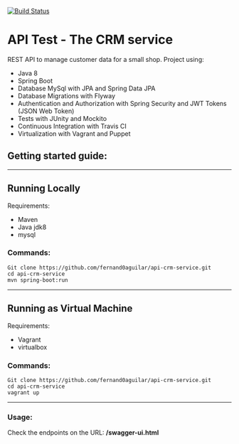 [![Build Status](https://travis-ci.org/fernand0aguilar/api-crm-service.svg?branch=master)](https://travis-ci.org/fernand0aguilar/api-crm-service)

# API Test - The CRM service

REST API to manage customer data for a small shop.
Project using:
* Java 8
* Spring Boot
* Database MySql with JPA and Spring Data JPA
* Database Migrations with Flyway
* Authentication and Authorization with Spring Security and JWT Tokens (JSON Web Token)
* Tests with JUnity and Mockito
* Continuous Integration with Travis CI
* Virtualization with Vagrant and Puppet

## Getting started guide:

***
## Running Locally
Requirements:
* Maven
* Java jdk8
* mysql

### Commands:
```
Git clone https://github.com/fernand0aguilar/api-crm-service.git
cd api-crm-service
mvn spring-boot:run
```
***

## Running as Virtual Machine
Requirements:
* Vagrant
* virtualbox

### Commands:
```
Git clone https://github.com/fernand0aguilar/api-crm-service.git
cd api-crm-service
vagrant up
```
***

### Usage:
Check the endpoints on the URL: **/swagger-ui.html**

